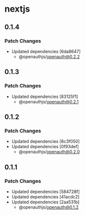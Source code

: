 # nextjs

## 0.1.4

### Patch Changes

- Updated dependencies [6da8647]
  - @openauthjs/openauth@0.2.2

## 0.1.3

### Patch Changes

- Updated dependencies [83125f1]
  - @openauthjs/openauth@0.2.1

## 0.1.2

### Patch Changes

- Updated dependencies [8c3f050]
- Updated dependencies [0f93def]
  - @openauthjs/openauth@0.2.0

## 0.1.1

### Patch Changes

- Updated dependencies [584728f]
- Updated dependencies [41acdc2]
- Updated dependencies [2aa531b]
  - @openauthjs/openauth@0.1.2
